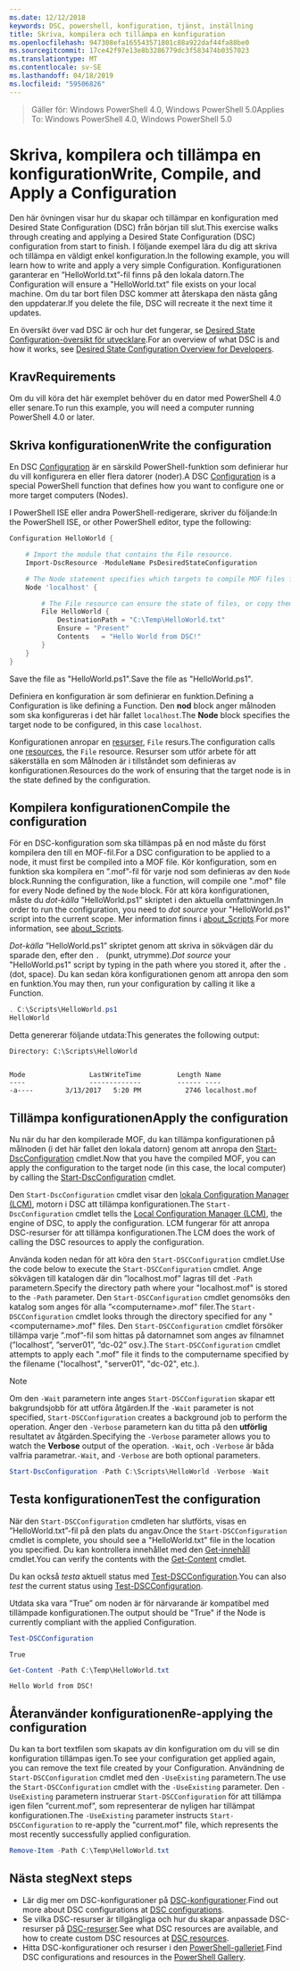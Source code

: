 ```yaml
---
ms.date: 12/12/2018
keywords: DSC, powershell, konfiguration, tjänst, inställning
title: Skriva, kompilera och tillämpa en konfiguration
ms.openlocfilehash: 947308efa165543571801c88a922daf44fa88be0
ms.sourcegitcommit: 17ce42f97e13e8b3286779dc3f583474b0357023
ms.translationtype: MT
ms.contentlocale: sv-SE
ms.lasthandoff: 04/18/2019
ms.locfileid: "59506826"
---
```

> <span data-ttu-id="4e9ce-103">Gäller för: Windows PowerShell 4.0, Windows PowerShell 5.0</span><span class="sxs-lookup"><span data-stu-id="4e9ce-103">Applies To: Windows PowerShell 4.0, Windows PowerShell 5.0</span></span>

# <a name="write-compile-and-apply-a-configuration"></a><span data-ttu-id="4e9ce-104">Skriva, kompilera och tillämpa en konfiguration</span><span class="sxs-lookup"><span data-stu-id="4e9ce-104">Write, Compile, and Apply a Configuration</span></span>

<span data-ttu-id="4e9ce-105">Den här övningen visar hur du skapar och tillämpar en konfiguration med Desired State Configuration (DSC) från början till slut.</span><span class="sxs-lookup"><span data-stu-id="4e9ce-105">This exercise walks through creating and applying a Desired State Configuration (DSC) configuration from start to finish.</span></span>
<span data-ttu-id="4e9ce-106">I följande exempel lära du dig att skriva och tillämpa en väldigt enkel konfiguration.</span><span class="sxs-lookup"><span data-stu-id="4e9ce-106">In the following example, you will learn how to write and apply a very simple Configuration.</span></span> <span data-ttu-id="4e9ce-107">Konfigurationen garanterar en ”HelloWorld.txt”-fil finns på den lokala datorn.</span><span class="sxs-lookup"><span data-stu-id="4e9ce-107">The Configuration will ensure a "HelloWorld.txt" file exists on your local machine.</span></span> <span data-ttu-id="4e9ce-108">Om du tar bort filen DSC kommer att återskapa den nästa gång den uppdaterar.</span><span class="sxs-lookup"><span data-stu-id="4e9ce-108">If you delete the file, DSC will recreate it the next time it updates.</span></span>

<span data-ttu-id="4e9ce-109">En översikt över vad DSC är och hur det fungerar, se [Desired State Configuration-översikt för utvecklare](../overview/overview.md).</span><span class="sxs-lookup"><span data-stu-id="4e9ce-109">For an overview of what DSC is and how it works, see [Desired State Configuration Overview for Developers](../overview/overview.md).</span></span>

## <a name="requirements"></a><span data-ttu-id="4e9ce-110">Krav</span><span class="sxs-lookup"><span data-stu-id="4e9ce-110">Requirements</span></span>

<span data-ttu-id="4e9ce-111">Om du vill köra det här exemplet behöver du en dator med PowerShell 4.0 eller senare.</span><span class="sxs-lookup"><span data-stu-id="4e9ce-111">To run this example, you will need a computer running PowerShell 4.0 or later.</span></span>

## <a name="write-the-configuration"></a><span data-ttu-id="4e9ce-112">Skriva konfigurationen</span><span class="sxs-lookup"><span data-stu-id="4e9ce-112">Write the configuration</span></span>

<span data-ttu-id="4e9ce-113">En DSC [Configuration](configurations.md) är en särskild PowerShell-funktion som definierar hur du vill konfigurera en eller flera datorer (noder).</span><span class="sxs-lookup"><span data-stu-id="4e9ce-113">A DSC [Configuration](configurations.md) is a special PowerShell function that defines how you want to configure one or more target computers (Nodes).</span></span>

<span data-ttu-id="4e9ce-114">I PowerShell ISE eller andra PowerShell-redigerare, skriver du följande:</span><span class="sxs-lookup"><span data-stu-id="4e9ce-114">In the PowerShell ISE, or other PowerShell editor, type the following:</span></span>

```powershell
Configuration HelloWorld {

    # Import the module that contains the File resource.
    Import-DscResource -ModuleName PsDesiredStateConfiguration

    # The Node statement specifies which targets to compile MOF files for, when this configuration is executed.
    Node 'localhost' {

        # The File resource can ensure the state of files, or copy them from a source to a destination with persistent updates.
        File HelloWorld {
            DestinationPath = "C:\Temp\HelloWorld.txt"
            Ensure = "Present"
            Contents   = "Hello World from DSC!"
        }
    }
}
```

<span data-ttu-id="4e9ce-115">Save the file as "HelloWorld.ps1".</span><span class="sxs-lookup"><span data-stu-id="4e9ce-115">Save the file as "HelloWorld.ps1".</span></span>

<span data-ttu-id="4e9ce-116">Definiera en konfiguration är som definierar en funktion.</span><span class="sxs-lookup"><span data-stu-id="4e9ce-116">Defining a Configuration is like defining a Function.</span></span> <span data-ttu-id="4e9ce-117">Den **nod** block anger målnoden som ska konfigureras i det här fallet `localhost`.</span><span class="sxs-lookup"><span data-stu-id="4e9ce-117">The **Node** block specifies the target node to be configured, in this case `localhost`.</span></span>

<span data-ttu-id="4e9ce-118">Konfigurationen anropar en [resurser](../resources/resources.md), `File` resurs.</span><span class="sxs-lookup"><span data-stu-id="4e9ce-118">The configuration calls one [resources](../resources/resources.md), the `File` resource.</span></span> <span data-ttu-id="4e9ce-119">Resurser som utför arbete för att säkerställa en som Målnoden är i tillståndet som definieras av konfigurationen.</span><span class="sxs-lookup"><span data-stu-id="4e9ce-119">Resources do the work of ensuring that the target node is in the state defined by the configuration.</span></span>

## <a name="compile-the-configuration"></a><span data-ttu-id="4e9ce-120">Kompilera konfigurationen</span><span class="sxs-lookup"><span data-stu-id="4e9ce-120">Compile the configuration</span></span>

<span data-ttu-id="4e9ce-121">För en DSC-konfiguration som ska tillämpas på en nod måste du först kompilera den till en MOF-fil.</span><span class="sxs-lookup"><span data-stu-id="4e9ce-121">For a DSC configuration to be applied to a node, it must first be compiled into a MOF file.</span></span>
<span data-ttu-id="4e9ce-122">Kör konfiguration, som en funktion ska kompilera en ”.mof”-fil för varje nod som definieras av den `Node` block.</span><span class="sxs-lookup"><span data-stu-id="4e9ce-122">Running the configuration, like a function, will compile one ".mof" file for every Node defined by the `Node` block.</span></span>
<span data-ttu-id="4e9ce-123">För att köra konfigurationen, måste du *dot-källa* ”HelloWorld.ps1” skriptet i den aktuella omfattningen.</span><span class="sxs-lookup"><span data-stu-id="4e9ce-123">In order to run the configuration, you need to *dot source* your "HelloWorld.ps1" script into the current scope.</span></span>
<span data-ttu-id="4e9ce-124">Mer information finns i [about_Scripts](/powershell/module/microsoft.powershell.core/about/about_scripts?view=powershell-6#script-scope-and-dot-sourcing).</span><span class="sxs-lookup"><span data-stu-id="4e9ce-124">For more information, see [about_Scripts](/powershell/module/microsoft.powershell.core/about/about_scripts?view=powershell-6#script-scope-and-dot-sourcing).</span></span>

<!-- markdownlint-disable MD038 -->
<span data-ttu-id="4e9ce-125">*Dot-källa* ”HelloWorld.ps1” skriptet genom att skriva in sökvägen där du sparade den, efter den `. ` (punkt, utrymme).</span><span class="sxs-lookup"><span data-stu-id="4e9ce-125">*Dot source* your "HelloWorld.ps1" script by typing in the path where you stored it, after the `. ` (dot, space).</span></span> <span data-ttu-id="4e9ce-126">Du kan sedan köra konfigurationen genom att anropa den som en funktion.</span><span class="sxs-lookup"><span data-stu-id="4e9ce-126">You may then, run your configuration by calling it like a Function.</span></span>
<!-- markdownlint-enable MD038 -->

```powershell
. C:\Scripts\HelloWorld.ps1
HelloWorld
```

<span data-ttu-id="4e9ce-127">Detta genererar följande utdata:</span><span class="sxs-lookup"><span data-stu-id="4e9ce-127">This generates the following output:</span></span>

```output
Directory: C:\Scripts\HelloWorld


Mode                LastWriteTime         Length Name
----                -------------         ------ ----
-a----        3/13/2017   5:20 PM           2746 localhost.mof
```

## <a name="apply-the-configuration"></a><span data-ttu-id="4e9ce-128">Tillämpa konfigurationen</span><span class="sxs-lookup"><span data-stu-id="4e9ce-128">Apply the configuration</span></span>

<span data-ttu-id="4e9ce-129">Nu när du har den kompilerade MOF, du kan tillämpa konfigurationen på målnoden (i det här fallet den lokala datorn) genom att anropa den [Start-DscConfiguration](/powershell/module/psdesiredstateconfiguration/start-dscconfiguration) cmdlet.</span><span class="sxs-lookup"><span data-stu-id="4e9ce-129">Now that you have the compiled MOF, you can apply the configuration to the target node (in this case, the local computer) by calling the [Start-DscConfiguration](/powershell/module/psdesiredstateconfiguration/start-dscconfiguration) cmdlet.</span></span>

<span data-ttu-id="4e9ce-130">Den `Start-DscConfiguration` cmdlet visar den [lokala Configuration Manager (LCM)](../managing-nodes/metaConfig.md), motorn i DSC att tillämpa konfigurationen.</span><span class="sxs-lookup"><span data-stu-id="4e9ce-130">The `Start-DscConfiguration` cmdlet tells the [Local Configuration Manager (LCM)](../managing-nodes/metaConfig.md), the engine of DSC, to apply the configuration.</span></span>
<span data-ttu-id="4e9ce-131">LCM fungerar för att anropa DSC-resurser för att tillämpa konfigurationen.</span><span class="sxs-lookup"><span data-stu-id="4e9ce-131">The LCM does the work of calling the DSC resources to apply the configuration.</span></span>

<span data-ttu-id="4e9ce-132">Använda koden nedan för att köra den `Start-DSCConfiguration` cmdlet.</span><span class="sxs-lookup"><span data-stu-id="4e9ce-132">Use the code below to execute the `Start-DSCConfiguration` cmdlet.</span></span> <span data-ttu-id="4e9ce-133">Ange sökvägen till katalogen där din ”localhost.mof” lagras till det `-Path` parametern.</span><span class="sxs-lookup"><span data-stu-id="4e9ce-133">Specify the directory path where your "localhost.mof" is stored to the `-Path` parameter.</span></span> <span data-ttu-id="4e9ce-134">Den `Start-DSCConfiguration` cmdlet genomsöks den katalog som anges för alla ”\<computername\>.mof” filer.</span><span class="sxs-lookup"><span data-stu-id="4e9ce-134">The `Start-DSCConfiguration` cmdlet looks through the directory specified for any "\<computername\>.mof" files.</span></span> <span data-ttu-id="4e9ce-135">Den `Start-DSCConfiguration` cmdlet försöker tillämpa varje ”.mof”-fil som hittas på datornamnet som anges av filnamnet (”localhost”, ”server01”, ”dc-02” osv.).</span><span class="sxs-lookup"><span data-stu-id="4e9ce-135">The `Start-DSCConfiguration` cmdlet attempts to apply each ".mof" file it finds to the computername specified by the filename ("localhost", "server01", "dc-02", etc.).</span></span>

> [!NOTE]
> <span data-ttu-id="4e9ce-136">Om den `-Wait` parametern inte anges `Start-DSCConfiguration` skapar ett bakgrundsjobb för att utföra åtgärden.</span><span class="sxs-lookup"><span data-stu-id="4e9ce-136">If the `-Wait` parameter is not specified, `Start-DSCConfiguration` creates a background job to perform the operation.</span></span> <span data-ttu-id="4e9ce-137">Anger den `-Verbose` parametern kan du titta på den **utförlig** resultatet av åtgärden.</span><span class="sxs-lookup"><span data-stu-id="4e9ce-137">Specifying the `-Verbose` parameter allows you to watch the **Verbose** output of the operation.</span></span> <span data-ttu-id="4e9ce-138">`-Wait`, och `-Verbose` är båda valfria parametrar.</span><span class="sxs-lookup"><span data-stu-id="4e9ce-138">`-Wait`, and `-Verbose` are both optional parameters.</span></span>

```powershell
Start-DscConfiguration -Path C:\Scripts\HelloWorld -Verbose -Wait
```

## <a name="test-the-configuration"></a><span data-ttu-id="4e9ce-139">Testa konfigurationen</span><span class="sxs-lookup"><span data-stu-id="4e9ce-139">Test the configuration</span></span>

<span data-ttu-id="4e9ce-140">När den `Start-DSCConfiguration` cmdleten har slutförts, visas en ”HelloWorld.txt”-fil på den plats du angav.</span><span class="sxs-lookup"><span data-stu-id="4e9ce-140">Once the `Start-DSCConfiguration` cmdlet is complete, you should see a "HelloWorld.txt" file in the location you specified.</span></span> <span data-ttu-id="4e9ce-141">Du kan kontrollera innehållet med den [Get-innehåll](/powershell/module/microsoft.powershell.management/get-content) cmdlet.</span><span class="sxs-lookup"><span data-stu-id="4e9ce-141">You can verify the contents with the [Get-Content](/powershell/module/microsoft.powershell.management/get-content) cmdlet.</span></span>

<span data-ttu-id="4e9ce-142">Du kan också *testa* aktuell status med [Test-DSCConfiguration](/powershell/module/psdesiredstateconfiguration/Test-DSCConfiguration).</span><span class="sxs-lookup"><span data-stu-id="4e9ce-142">You can also *test* the current status using [Test-DSCConfiguration](/powershell/module/psdesiredstateconfiguration/Test-DSCConfiguration).</span></span>

<span data-ttu-id="4e9ce-143">Utdata ska vara ”True” om noden är för närvarande är kompatibel med tillämpade konfigurationen.</span><span class="sxs-lookup"><span data-stu-id="4e9ce-143">The output should be "True" if the Node is currently compliant with the applied Configuration.</span></span>

```powershell
Test-DSCConfiguration
```

```output
True
```

```powershell
Get-Content -Path C:\Temp\HelloWorld.txt
```

```output
Hello World from DSC!
```

## <a name="re-applying-the-configuration"></a><span data-ttu-id="4e9ce-144">Återanvänder konfigurationen</span><span class="sxs-lookup"><span data-stu-id="4e9ce-144">Re-applying the configuration</span></span>

<span data-ttu-id="4e9ce-145">Du kan ta bort textfilen som skapats av din konfiguration om du vill se din konfiguration tillämpas igen.</span><span class="sxs-lookup"><span data-stu-id="4e9ce-145">To see your configuration get applied again, you can remove the text file created by your Configuration.</span></span> <span data-ttu-id="4e9ce-146">Användning de `Start-DSCConfiguration` cmdlet med den `-UseExisting` parametern.</span><span class="sxs-lookup"><span data-stu-id="4e9ce-146">The use the `Start-DSCConfiguration` cmdlet with the `-UseExisting` parameter.</span></span> <span data-ttu-id="4e9ce-147">Den `-UseExisting` parametern instruerar `Start-DSCConfiguration` för att tillämpa igen filen ”current.mof”, som representerar de nyligen har tillämpat konfigurationen.</span><span class="sxs-lookup"><span data-stu-id="4e9ce-147">The `-UseExisting` parameter instructs `Start-DSCConfiguration` to re-apply the "current.mof" file, which represents the most recently successfully applied configuration.</span></span>

```powershell
Remove-Item -Path C:\Temp\HelloWorld.txt
```

## <a name="next-steps"></a><span data-ttu-id="4e9ce-148">Nästa steg</span><span class="sxs-lookup"><span data-stu-id="4e9ce-148">Next steps</span></span>

- <span data-ttu-id="4e9ce-149">Lär dig mer om DSC-konfigurationer på [DSC-konfigurationer](configurations.md).</span><span class="sxs-lookup"><span data-stu-id="4e9ce-149">Find out more about DSC configurations at [DSC configurations](configurations.md).</span></span>
- <span data-ttu-id="4e9ce-150">Se vilka DSC-resurser är tillgängliga och hur du skapar anpassade DSC-resurser på [DSC-resurser](../resources/resources.md).</span><span class="sxs-lookup"><span data-stu-id="4e9ce-150">See what DSC resources are available, and how to create custom DSC resources at [DSC resources](../resources/resources.md).</span></span>
- <span data-ttu-id="4e9ce-151">Hitta DSC-konfigurationer och resurser i den [PowerShell-galleriet](https://www.powershellgallery.com/).</span><span class="sxs-lookup"><span data-stu-id="4e9ce-151">Find DSC configurations and resources in the [PowerShell Gallery](https://www.powershellgallery.com/).</span></span>
